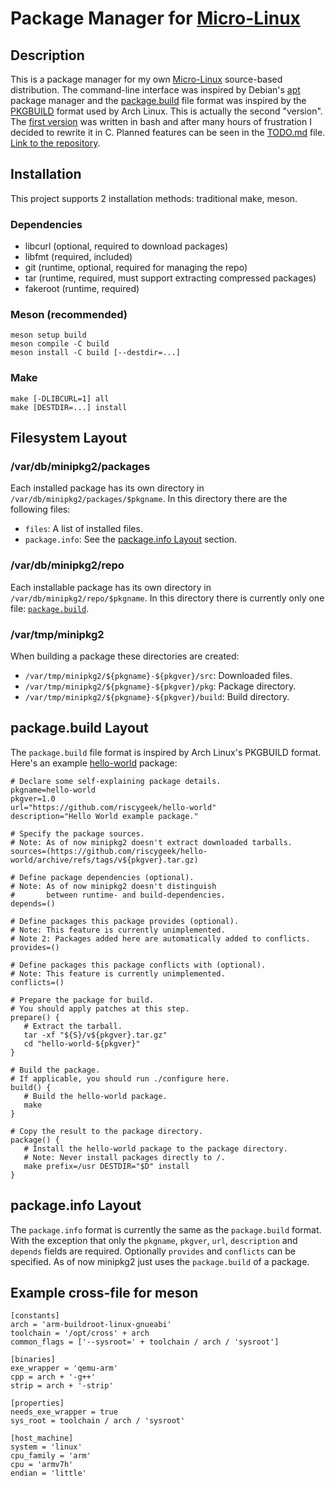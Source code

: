 # Package Manager for [Micro-Linux](https://github.com/riscygeek/micro-linux)

## Description
This is a package manager for my own [Micro-Linux](https://github.com/riscygeek/micro-linux) source-based distribution.
The command-line interface was inspired by Debian's [apt](https://en.wikipedia.org/wiki/APT_(software)) package manager
and the [package.build](#packagebuild-layout) file format was inspired by the [PKGBUILD](https://wiki.archlinux.org/title/PKGBUILD) format used by Arch Linux.
This is actually the second "version".
The [first version](https://github.com/riscygeek/micro-linux/tree/e5e44de4fb51311958726bf58a0148af3f2b28dc/minipkg) was written in bash
and after many hours of frustration I decided to rewrite it in C.
Planned features can be seen in the [TODO.md](TODO.md) file.
[Link to the repository](https://github.com/riscygeek/micro-linux-repo).

## Installation
This project supports 2 installation methods: traditional make, meson.

### Dependencies
- libcurl (optional, required to download packages)
- libfmt (required, included)
- git (runtime, optional, required for managing the repo)
- tar (runtime, required, must support extracting compressed packages)
- fakeroot (runtime, required)

### Meson (recommended)
```
meson setup build
meson compile -C build
meson install -C build [--destdir=...]
```

### Make
```
make [-DLIBCURL=1] all
make [DESTDIR=...] install
```

## Filesystem Layout

### /var/db/minipkg2/packages
Each installed package has its own directory in `/var/db/minipkg2/packages/$pkgname`.
In this directory there are the following files:
- `files`: A list of installed files.
- `package.info`: See the [package.info Layout](#packageinfo-layout) section.

### /var/db/minipkg2/repo
Each installable package has its own directory in `/var/db/minipkg2/repo/$pkgname`.
In this directory there is currently only one file: [`package.build`](#packagebuild-layout).

### /var/tmp/minipkg2
When building a package these directories are created:
- `/var/tmp/minipkg2/${pkgname}-${pkgver}/src`: Downloaded files.
- `/var/tmp/minipkg2/${pkgname}-${pkgver}/pkg`: Package directory.
- `/var/tmp/minipkg2/${pkgname}-${pkgver}/build`: Build directory.

## package.build Layout
The `package.build` file format is inspired by Arch Linux's PKGBUILD format. \
Here's an example [hello-world](https://github.com/riscygeek/hello-world) package:
```
# Declare some self-explaining package details.
pkgname=hello-world
pkgver=1.0
url="https://github.com/riscygeek/hello-world"
description="Hello World example package."

# Specify the package sources.
# Note: As of now minipkg2 doesn't extract downloaded tarballs.
sources=(https://github.com/riscygeek/hello-world/archive/refs/tags/v${pkgver}.tar.gz)

# Define package dependencies (optional).
# Note: As of now minipkg2 doesn't distinguish
#       between runtime- and build-dependencies.
depends=()

# Define packages this package provides (optional).
# Note: This feature is currently unimplemented.
# Note 2: Packages added here are automatically added to conflicts.
provides=()

# Define packages this package conflicts with (optional).
# Note: This feature is currently unimplemented.
conflicts=()

# Prepare the package for build.
# You should apply patches at this step.
prepare() {
   # Extract the tarball.
   tar -xf "${S}/v${pkgver}.tar.gz"
   cd "hello-world-${pkgver}"
}

# Build the package.
# If applicable, you should run ./configure here.
build() {
   # Build the hello-world package.
   make
}

# Copy the result to the package directory.
package() {
   # Install the hello-world package to the package directory.
   # Note: Never install packages directly to /.
   make prefix=/usr DESTDIR="$D" install
}
```

## package.info Layout
The `package.info` format is currently the same as the `package.build` format.
With the exception that only the `pkgname`, `pkgver`, `url`, `description` and `depends` fields are required.
Optionally `provides` and `conflicts` can be specified.
As of now minipkg2 just uses the `package.build` of a package.

## Example cross-file for meson

```
[constants]
arch = 'arm-buildroot-linux-gnueabi'
toolchain = '/opt/cross' + arch
common_flags = ['--sysroot=' + toolchain / arch / 'sysroot']

[binaries]
exe_wrapper = 'qemu-arm'
cpp = arch + '-g++'
strip = arch + '-strip'

[properties]
needs_exe_wrapper = true
sys_root = toolchain / arch / 'sysroot'

[host_machine]
system = 'linux'
cpu_family = 'arm'
cpu = 'armv7h'
endian = 'little'
```

